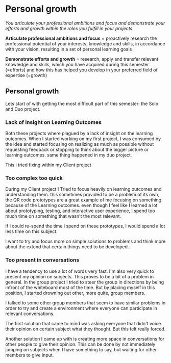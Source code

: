 # Personal growth
*You articulate your professional ambitions and focus and demonstrate your efforts and growth within the roles you fulfill in your projects.*

**Articulate professional ambitions and focus** = proactively research the professional potential of your interests, knowledge and skills, in accordance with your vision, resulting in a set of personal learning goals

**Demonstrate efforts and growth** = research, apply and transfer relevant knowledge and skills, which you have acquired during this semester (=efforts) and how this has helped you develop in your preferred field of expertise (=growth)

## Personal growth

Lets start of with getting the most difficult part of this semester: the Solo and Duo project.

### Lack of insight on Learning Outcomes
Both these projects where plagued by a lack of insight on the learning outcomes. When I started working on my first project, I was consumed by the idea and started focusing on realizing as much as possible without requesting feedback or stopping to think about the bigger picture or learning outcomes. same thing happened in my duo project.

This i tried fixing within my Client project


### Too complex too quick
During my Client project I Tried to focus heavily on learning outcomes and understanding them. this sometimes provided to be a problem of its own, the QR code prototypes are a great example of me focusing on something because of the Learning outcomes. even though I feel like I learned a lot about prototyping, testing, and interactive user experience, I spend too much time on something that wasn't the most relevant.

If I could re-spend the time i spend on these prototypes, I would spend a lot less time on this subject.

I want to try and focus more on simple solutions to problems and think more about the extend that certain things need to be developed.

### Too present in conversations
I have a tendency to use a lot of words very fast. I'm also very quick to present my opinion on subjects. This proves to be a bit of a problem in general. In the group project I tried to steer the group in directions by being infront of the whiteboard most of the time. But by placing myself in this position, I started drowning out other, more quite, group members. 

I talked to some other group members that seem to have similar problems in order to try and create a environment where everyone can participate in relevant conversations. 

The first solution that came to mind was asking everyone that didn't voice their opinion on certain subject what they thought. But this felt really forced.

Another solution I came up with is creating more space in conversations for other people to give their opinion. This can be done by not immediately jumping on subjects when I have something to say, but waiting for other members to give input.

